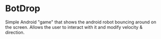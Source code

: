 BotDrop
=======

Simple Android "game" that shows the android robot bouncing around on the screen. Allows the user to interact with it and modify velocity &amp; direction.
